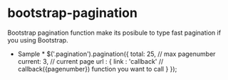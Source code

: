 # bootstrap-pagination
Bootstrap pagination function make its posibule to type fast pagination if you using Bootstrap.

* Sample *
$('.pagination').pagination({
	total: 25, // max pagenumber
	current: 3, // current page
	url : {
		link : 'callback' // callback({pagenumber}) function you want to call
	}
});

